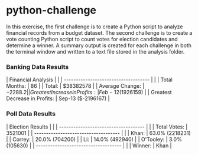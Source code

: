 # python-challenge

In this exercise, the first challenge is to create a Python script to analyze financial records from a budget dataset.  The second challenge is to create a vote counting Python script to count votes for election candidates and determine a winner.  A summary output is created for each challenge in both the terminal window and written to a text file stored in the analysis folder.  

### Banking Data Results
| Financial Analysis | |
| ------------------------------------ | |
| Total Months: | 86 |
| Total: | $38382578 |
| Average Change: | $-2288.2 | 
| Greatest Increase in Profits: | Feb-12 ($1926159) | 
| Greatest Decrease in Profits: | Sep-13 ($-2196167) |

### Poll Data Results
| Election Results | |
| ------------------------------------ | |
| Total Votes: | 3521001 |
| ------------------------------------ | |
| Khan: | 63.0% (2218231) |
| Correy: | 20.0% (704200) |
| Li: | 14.0% (492940) |
| O'Tooley: | 3.0% (105630) |
| ------------------------------------ | |
| Winner: | Khan |